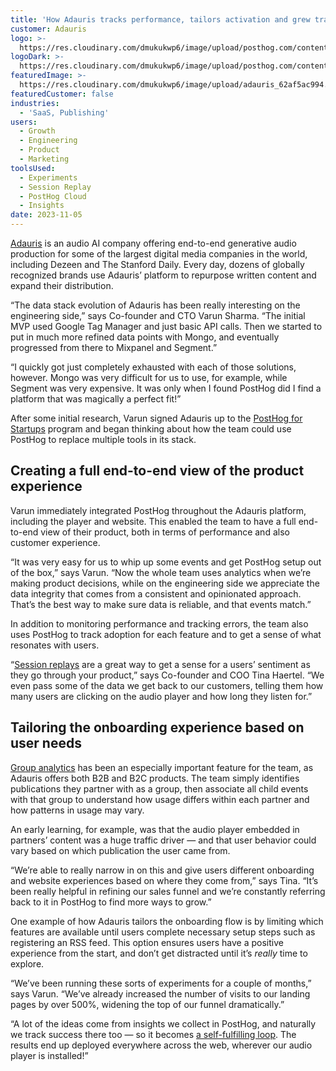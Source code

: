 ```yaml
---
title: 'How Adauris tracks performance, tailors activation and grew traffic by 500%'
customer: Adauris
logo: >-
  https://res.cloudinary.com/dmukukwp6/image/upload/posthog.com/contents/images/customers/adauris/logo.png
logoDark: >-
  https://res.cloudinary.com/dmukukwp6/image/upload/posthog.com/contents/images/customers/adauris/logo-dark.png
featuredImage: >-
  https://res.cloudinary.com/dmukukwp6/image/upload/adauris_62af5ac994.png
featuredCustomer: false
industries:
  - 'SaaS, Publishing'
users:
  - Growth
  - Engineering
  - Product
  - Marketing
toolsUsed:
  - Experiments
  - Session Replay
  - PostHog Cloud
  - Insights
date: 2023-11-05
---
```


[Adauris](https://www.adauris.ai/) is an audio AI company offering end-to-end generative audio production for some of the largest digital media companies in the world, including Dezeen and The Stanford Daily. Every day, dozens of globally recognized brands use Adauris’ platform to repurpose written content and expand their distribution. 

“The data stack evolution of Adauris has been really interesting on the engineering side,” says Co-founder and CTO Varun Sharma. “The initial MVP used Google Tag Manager and just basic API calls. Then we started to put in much more refined data points with Mongo, and eventually progressed from there to Mixpanel and Segment.”

“I quickly got just completely exhausted with each of those solutions, however. Mongo was very difficult for us to use, for example, while Segment was very expensive. It was only when I found PostHog did I find a platform that was magically a perfect fit!” 

After some initial research, Varun signed Adauris up to the [PostHog for Startups](/startups) program and began thinking about how the team could use PostHog to replace multiple tools in its stack.

## Creating a full end-to-end view of the product experience

Varun immediately integrated PostHog throughout the Adauris platform, including the player and website. This enabled the team to have a full end-to-end view of their product, both in terms of performance and also customer experience. 

“It was very easy for us to whip up some events and get PostHog setup out of the box,” says Varun. “Now the whole team uses analytics when we’re making product decisions, while on the engineering side we appreciate the data integrity that comes from a consistent and opinionated approach. That’s the best way to make sure data is reliable, and that events match.” 

In addition to monitoring performance and tracking errors, the team also uses PostHog to track adoption for each feature and to get a sense of what resonates with users. 

“[Session replays](/session-replay) are a great way to get a sense for a users’ sentiment as they go through your product,” says Co-founder and COO Tina Haertel. “We even pass some of the data we get back to our customers, telling them how many users are clicking on the audio player and how long they listen for.”

<BorderWrapper>
<Quote
    imageSource="/images/customers/varun.jpg"
    size="md"
    name="Varun Sharma"
    title="Co-founder & CTO, Adauris"
    quote={`“I saw some engineers raving about PostHog and decided to check it out. I gave it a go, integrated it in a few minutes, and the team has just loved it ever since.”`}
/>
</BorderWrapper>

## Tailoring the onboarding experience based on user needs

[Group analytics](/docs/product-analytics/group-analytics) has been an especially important feature for the team, as Adauris offers both B2B and B2C products. The team simply identifies publications they partner with as a group, then associate all child events with that group to understand how usage differs within each partner and how patterns in usage may vary. 

An early learning, for example, was that the audio player embedded in partners’ content was a huge traffic driver — and that user behavior could vary based on which publication the user came from. 

“We’re able to really narrow in on this and give users different onboarding and website experiences based on where they come from,” says Tina. “It’s been really helpful in refining our sales funnel and we’re constantly referring back to it in PostHog to find more ways to grow.” 

One example of how Adauris tailors the onboarding flow is by limiting which features are available until users complete necessary setup steps such as registering an RSS feed. This option ensures users have a positive experience from the start, and don’t get distracted until it’s _really_ time to explore.

“We’ve been running these sorts of experiments for a couple of months,” says Varun. “We’ve already increased the number of visits to our landing pages by over 500%, widening the top of our funnel dramatically.” 

“A lot of the ideas come from insights we collect in PostHog, and naturally we track success there too — so it becomes [a self-fulfilling loop](/product-engineers/growth-loops). The results end up deployed everywhere across the web, wherever our audio player is installed!”

